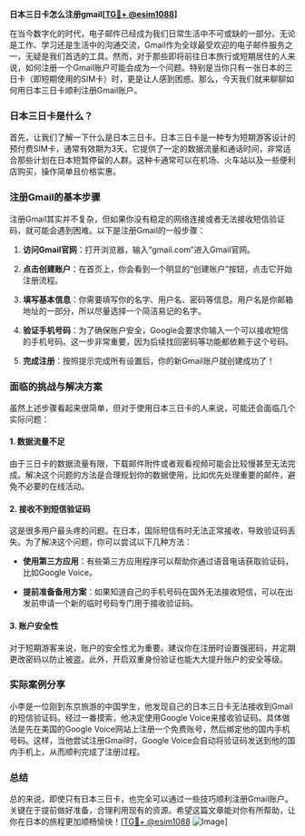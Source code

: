 **日本三日卡怎么注册gmail[[TG💪+ @esim1088](https://t.me/s/esim1088)]**

在当今数字化的时代，电子邮件已经成为我们日常生活中不可或缺的一部分。无论是工作、学习还是生活中的沟通交流，Gmail作为全球最受欢迎的电子邮件服务之一，无疑是我们首选的工具。然而，对于那些即将前往日本旅行或短期居住的人来说，如何注册一个Gmail账户可能会成为一个问题。特别是当你只有一张日本的三日卡（即短期使用的SIM卡）时，更是让人感到困惑。那么，今天我们就来聊聊如何用日本三日卡顺利注册Gmail账户。

### 日本三日卡是什么？

首先，让我们了解一下什么是日本三日卡。日本三日卡是一种专为短期游客设计的预付费SIM卡，通常有效期为3天。它提供了一定的数据流量和通话时间，非常适合那些计划在日本短暂停留的人群。这种卡通常可以在机场、火车站以及一些便利店购买，操作简单且价格实惠。

### 注册Gmail的基本步骤

注册Gmail其实并不复杂，但如果你没有稳定的网络连接或者无法接收短信验证码，就可能会遇到困难。以下是注册Gmail的一般步骤：

1. **访问Gmail官网**：打开浏览器，输入“gmail.com”进入Gmail官网。
   
2. **点击创建账户**：在首页上，你会看到一个明显的“创建账户”按钮，点击它开始注册流程。

3. **填写基本信息**：你需要填写你的名字、用户名、密码等信息。用户名是你邮箱地址的一部分，所以尽量选择一个简洁易记的名字。

4. **验证手机号码**：为了确保账户安全，Google会要求你输入一个可以接收短信的手机号码。这一步非常重要，因为后续找回密码等功能都依赖于这个号码。

5. **完成注册**：按照提示完成所有设置后，你的新Gmail账户就创建成功了！

### 面临的挑战与解决方案

虽然上述步骤看起来很简单，但对于使用日本三日卡的人来说，可能还会面临几个实际问题：

#### 1. 数据流量不足

由于三日卡的数据流量有限，下载邮件附件或者观看视频可能会比较慢甚至无法完成。解决这个问题的方法是合理规划你的数据使用，比如优先处理重要的邮件，避免不必要的在线活动。

#### 2. 接收不到短信验证码

这是很多用户最头疼的问题。在日本，国际短信有时无法正常接收，导致验证码丢失。为了解决这个问题，你可以尝试以下几种方法：

- **使用第三方应用**：有些第三方应用程序可以帮助你通过语音电话获取验证码，比如Google Voice。
  
- **提前准备备用方案**：如果知道自己的手机号码在国外无法接收短信，可以在出发前申请一个新的临时号码专门用于接收验证码。

#### 3. 账户安全性

对于短期游客来说，账户的安全性尤为重要。建议你在注册时设置强密码，并定期更改密码以防止被盗。此外，开启双重身份验证也能大大提升账户的安全等级。

### 实际案例分享

小李是一位刚到东京旅游的中国学生，他发现自己的日本三日卡无法接收到Gmail的短信验证码。经过一番摸索，他决定使用Google Voice来接收验证码。具体做法是先在美国的Google Voice网站上注册一个免费账号，然后绑定他的国内手机号码。这样，当他尝试注册Gmail时，Google Voice会自动将验证码发送到他的国内手机上，从而顺利完成了注册过程。

### 总结

总的来说，即使只有日本三日卡，也完全可以通过一些技巧顺利注册Gmail账户。关键在于提前做好准备，合理利用现有的资源。希望这篇文章能对你有所帮助，让你在日本的旅程更加顺畅愉快！[[TG💪+ @esim1088](https://t.me/s/esim1088) ![Image](https://i.postimg.cc/4NQfJmqS/Snipaste-2025-05-13-00-14-12.png)]
